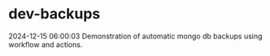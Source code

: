 # dev-backups
2024-12-15 06:00:03 Demonstration of automatic mongo db backups using workflow and actions.
